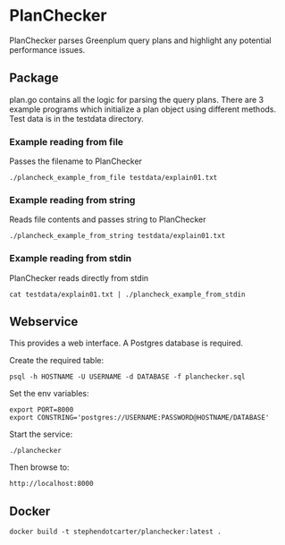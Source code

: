 # PlanChecker
PlanChecker parses Greenplum query plans and highlight any potential performance issues.

## Package
plan.go contains all the logic for parsing the query plans.
There are 3 example programs which initialize a plan object using different methods.
Test data is in the testdata directory.

### Example reading from file
Passes the filename to PlanChecker
```
./plancheck_example_from_file testdata/explain01.txt
```

### Example reading from string
Reads file contents and passes string to PlanChecker
```
./plancheck_example_from_string testdata/explain01.txt
```

### Example reading from stdin
PlanChecker reads directly from stdin
```
cat testdata/explain01.txt | ./plancheck_example_from_stdin
```

## Webservice
This provides a web interface.
A Postgres database is required.

Create the required table:
```
psql -h HOSTNAME -U USERNAME -d DATABASE -f planchecker.sql
```

Set the env variables:
```
export PORT=8000
export CONSTRING='postgres://USERNAME:PASSWORD@HOSTNAME/DATABASE'
```

Start the service:
```
./planchecker
```

Then browse to:
```
http://localhost:8000
```

## Docker
```
docker build -t stephendotcarter/planchecker:latest .
```